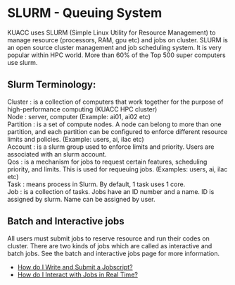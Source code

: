 # SLURM - Queuing System
KUACC uses SLURM (Simple Linux Utility for Resource Management) to manage resource (processors, RAM, gpu etc) and jobs on cluster. SLURM is an open source cluster management and job scheduling system. It is very popular within HPC world. More than 60% of the Top 500 super computers use slurm.

## Slurm Terminology:
Cluster
: is a collection of computers that work together for the purpose of high-performance computing (KUACC HPC cluster)\
Node
: server, computer (Example: ai01, ai02 etc)\
Partition
: is a set of compute nodes. A node can belong to more than one partition, and each partition can be configured to enforce different resource limits and policies. (Example: users, ai, ilac etc)\
Account
: is a slurm group used to enforce limits and priority. Users are associated with an slurm account.\
Qos
: is a mechanism for jobs to request certain features, scheduling priority, and limits. This is used for requeuing jobs. (Examples: users, ai, ilac etc)\
Task
: means process in Slurm. By default, 1 task uses 1 core.\
Job
: is a collection of tasks. Jobs have an ID number and a name. ID is assigned by slurm. Name can be assigned by user.

## Batch and Interactive jobs
All users must submit jobs to reserve resource and run their codes on cluster. There are two kinds of jobs which are called as interactive and batch jobs. See the batch and interactive jobs page for more information.

- [How do I Write and Submit a Jobscript?](https://github.com/yagmurakarken/kuacc-guide/blob/master/How%20do%20I%20Run%20My%20Job%3F/How%20do%20I%20Write%20and%20Submit%20a%20Jobscript%3F.md)
- [How do I Interact with Jobs in Real Time?](https://github.com/yagmurakarken/kuacc-guide/blob/master/How%20do%20I%20Run%20My%20Job%3F/How%20do%20I%20interact%20with%20Jobs%20in%20Real%20Time%3F.md)
